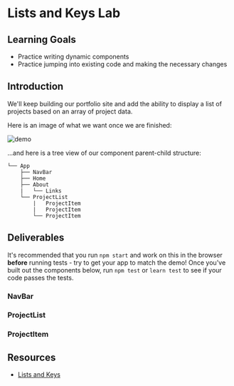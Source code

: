 # Lists and Keys Lab

## Learning Goals

- Practice writing dynamic components
- Practice jumping into existing code and making the necessary changes

## Introduction

We'll keep building our portfolio site and add the ability to display a list of
projects based on an array of project data.

Here is an image of what we want once we are finished:

![demo](https://raw.githubusercontent.com/learn-co-curriculum/react-hooks-lists-and-keys-lab/master/images/demo.png)

...and here is a tree view of our component parent-child structure:

```text
└── App
    ├── NavBar
    ├── Home
    ├── About
    |   └── Links
    └── ProjectList
        |   ProjectItem
        |   ProjectItem
        └── ProjectItem
```

## Deliverables

It's recommended that you run `npm start` and work on this in the browser
**before** running tests - try to get your app to match the demo! Once you've
built out the components below, run `npm test` or `learn test` to see if your
code passes the tests.

### NavBar

<!-- In the `NavBar` component, there is an array with three strings representing
each link on the page. For each of those strings, create an `<a>` tag that looks
like this:

```js
<a href="#home">home</a>
```

Make sure each `<a>` element also gets a unique `key` prop! -->

### ProjectList

<!-- In the `ProjectList` component, a prop of `projects` is being passed down from
the `App` component with an array of objects. For each object in the array,
render one `ProjectItem` component with the correct props. Use the `id` of the
project for the `key` prop. -->

### ProjectItem

<!-- The `ProjectItem` component should get a prop of `technologies` passed down from
`ProjectList`. For each element in this array of technologies, create a `<span>`
tag that displays the name of the technology. -->

## Resources

- [Lists and Keys](https://reactjs.org/docs/lists-and-keys.html)
